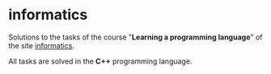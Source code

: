 # informatics

Solutions to the tasks of the course "**Learning a programming language**" of the site [informatics](https://informatics.msk.ru/).

All tasks are solved in the **C++** programming language.